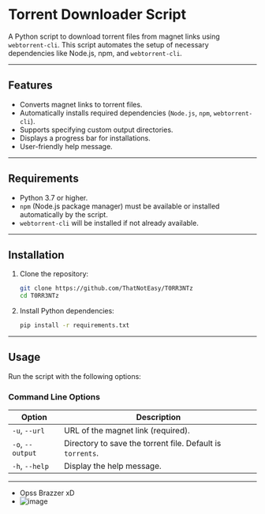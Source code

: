 # Torrent Downloader Script

A Python script to download torrent files from magnet links using `webtorrent-cli`. This script automates the setup of necessary dependencies like Node.js, npm, and `webtorrent-cli`.

---

## Features
- Converts magnet links to torrent files.
- Automatically installs required dependencies (`Node.js`, `npm`, `webtorrent-cli`).
- Supports specifying custom output directories.
- Displays a progress bar for installations.
- User-friendly help message.

---

## Requirements
- Python 3.7 or higher.
- `npm` (Node.js package manager) must be available or installed automatically by the script.
- `webtorrent-cli` will be installed if not already available.

---

## Installation
1. Clone the repository:

    ```bash
    git clone https://github.com/ThatNotEasy/T0RR3NTz
    cd T0RR3NTz
    ```

2. Install Python dependencies:

    ```bash
    pip install -r requirements.txt
    ```

---

## Usage
Run the script with the following options:

### Command Line Options
| Option                | Description                        |
|-----------------------|------------------------------------|
| `-u`, `--url`         | URL of the magnet link (required). |
| `-o`, `--output`      | Directory to save the torrent file. Default is `torrents`. |
| `-h`, `--help`        | Display the help message.          |

---

- Opss Brazzer xD
- ![image](https://github.com/user-attachments/assets/14ea1e2d-0881-4172-801c-9c65b56d5c27)

